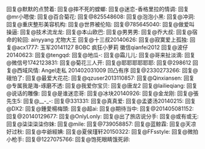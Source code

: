 回复@默默的点赞着:
回复@摔不死的螳螂:
回复@迷恋-香格里拉的情调:
回复@mr小嗯俊:
回复@百合菊花:
回复@825548608:
回复@泡泡小黑:
回复@冲洞:
回复@重庆整形美容机构:
回复@世界被伦陷:
回复@785645040:
回复@做爱叫操逼:
回复@技术流龙龙:
回复@本山欧巴:
回复@男男男:
回复@乔大叔:
回复@宿命的轮回:
ainyyang
尤物大王
回复@十三叔20140626:
回复@寂寞爱上孤独:
回复@acx1777:
玉军20141127
BOBC
疯狂小萝莉
徽信qianfei2012
回复@波仔20140623:
回复@tengqd:
回复@地瓜-:
回复@霜儿儿:
回复@哥来扯淡滴:
回复@微信号1742123831:
回复@菊花三人开:
回复@耶耶耶耶耶耶:
回复@298612
回复@西域风情:
Angel走私
201402031009
凹凸有序
回复@2330273266:
回复@硪怕了:
回复@最爱大花花:
回复@qzuser2013110857:
回复@Qinxiansen:
回复@专属我是海-琢磨不透:
回复@我爱你宝贝:
回复@唐龙2
回复@lailieqiang:
回复@说话的雕像:
回复@是谁迷恋哥:
回复@冰块20140926:
回复@金龙刚:
回复@張先生5:
回复@__-_-:
回复@331331: 
回复@真真爱:
回复@孟婆汤20140215:
回复@DX2:
回复@鍾愛楊梅頭:
回复@超ai:
回复@期待当中:
回复@201405081152:
回复@20140129677:
回复@OnlyLonly:
回复@出了旅店说分手:
回复@或有或无:
回复@柒柒柒柒你妹:
回复@mile:
回复@739058857:
回复@蓝鲸霖:
回复@天凉好过秋:
回复@夲爺經婰:
回复@夏侯瑾轩20150322:
回复@FFsstyle:
回复@微拍小枪手:
回复@1227075766:
回复@饱死眼睛饿死卵:

